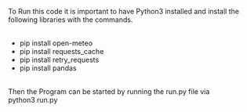 To Run this code it is important to have Python3 installed and install the following libraries with the commands. <br />
<br />
- pip install open-meteo 
- pip install requests_cache 
- pip install retry_requests 
- pip install pandas 
<br />
Then the Program can be started by running the run.py file via <br />
python3 run.py<br />
